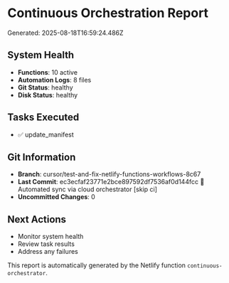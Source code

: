 # Continuous Orchestration Report

Generated: 2025-08-18T16:59:24.486Z

## System Health
- **Functions**: 10 active
- **Automation Logs**: 8 files
- **Git Status**: healthy
- **Disk Status**: healthy

## Tasks Executed
- ✅ update_manifest

## Git Information
- **Branch**: cursor/test-and-fix-netlify-functions-workflows-8c67
- **Last Commit**: ec3ecfaf23771e2bce897592df7536af0d144fcc 🤖 Automated sync via cloud orchestrator [skip ci]
- **Uncommitted Changes**: 0

## Next Actions
- Monitor system health
- Review task results
- Address any failures

This report is automatically generated by the Netlify function `continuous-orchestrator`.
